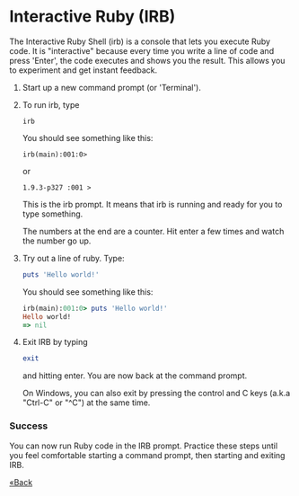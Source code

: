 # Interactive Ruby (IRB)
The Interactive Ruby Shell (irb) is a console that lets you execute Ruby code. It is "interactive" because every time you
write a line of code and press 'Enter', the code executes and shows you the result. This allows you to experiment
and get instant feedback.

1. Start up a new command prompt (or 'Terminal').

2. To run irb, type

    ```text
    irb
    ```
    You should see something like this:

    ```text
    irb(main):001:0> 
    ```
    or

    ```text
    1.9.3-p327 :001 >
    ```

    This is the irb prompt. It means that irb is running and ready for you to type something.

    The numbers at the end are a counter.  Hit enter a few times and watch the number go up.

3. Try out a line of ruby. Type:

    ```ruby
    puts 'Hello world!'
    ```

    You should see something like this:

    ```ruby
    irb(main):001:0> puts 'Hello world!'
    Hello world!
    => nil
    ```

4. Exit IRB by typing
    
    ```ruby
    exit
    ```

    and hitting enter. You are now back at the command prompt.

    On Windows, you can also exit by pressing the control and C keys (a.k.a "Ctrl-C" or "^C") at the same time.

### Success
You can now run Ruby code in the IRB prompt. Practice these steps until you feel comfortable starting a command prompt, 
then starting and exiting IRB.

[«Back](/installfest)
